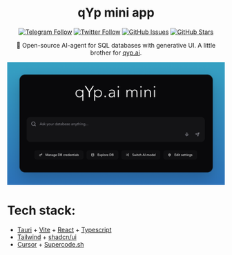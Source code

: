 <div align="center">

# qYp mini app

[![Telegram Follow](https://img.shields.io/badge/Telegram-blue?style=for-the-badge&logo=telegram&logoColor=white)](https://t.me/elkornacio) [![Twitter Follow](https://img.shields.io/twitter/follow/elkornacio?style=for-the-badge&logo=x&logoColor=white)](https://x.com/elkornacio) [![GitHub Issues](https://img.shields.io/github/issues/elkornacio/qyp-mini?style=for-the-badge&logo=github&logoColor=white)](https://github.com/elkornacio/qyp-mini/issues) [![GitHub Stars](https://img.shields.io/github/stars/elkornacio/qyp-mini?style=for-the-badge&logo=github&logoColor=white)](https://github.com/elkornacio/qyp-mini/stargazers)

🤖 Open-source AI-agent for SQL databases with generative UI. A little brother for [qyp.ai](https://qyp.ai).

<img src="assets/gh-screen.png" alt="qYp-mini screenshot" width="800"/>

</div>

# Tech stack:

- [Tauri](https://tauri.app/) + [Vite](https://vitejs.dev/) + [React](https://react.dev/) + [Typescript](https://www.typescriptlang.org/)
- [Tailwind](https://tailwindcss.com/) + [shadcn/ui](https://ui.shadcn.com/)
- [Cursor](https://www.cursor.com/) + [Supercode.sh](https://supercode.sh/)
<!--stackedit_data:
eyJoaXN0b3J5IjpbLTE4NTg4NjU3MF19
-->